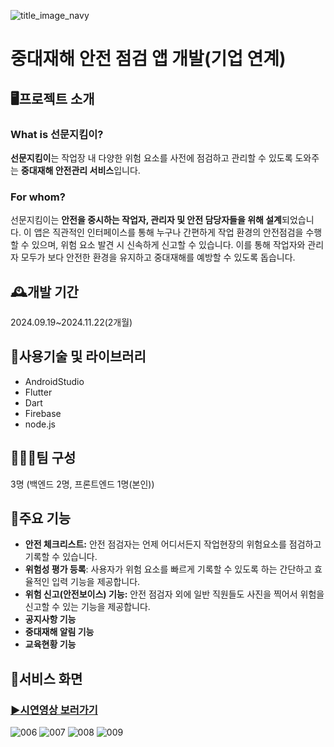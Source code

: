 ![title_image_navy](https://github.com/user-attachments/assets/d04dc5d7-89c2-4cc7-9a22-cea683b47aa6)
# 중대재해 안전 점검 앱 개발(기업 연계)

## 🖥️프로젝트 소개
### What is 선문지킴이?
**선문지킴이**는 작업장 내 다양한 위험 요소를 사전에 점검하고 관리할 수 있도록 도와주는 **중대재해 안전관리 서비스**입니다. 
### For whom?
선문지킴이는 **안전을 중시하는 작업자, 관리자 및 안전 담당자들을 위해 설계**되었습니다. 이 앱은 직관적인 인터페이스를 통해 누구나 간편하게 작업 환경의 안전점검을 수행할 수 있으며, 위험 요소 발견 시 신속하게 신고할 수 있습니다. 이를 통해 작업자와 관리자 모두가 보다 안전한 환경을 유지하고 중대재해를 예방할 수 있도록 돕습니다.

## 🕰️개발 기간
2024.09.19~2024.11.22(2개월)

## 🔧사용기술 및 라이브러리
- AndroidStudio
- Flutter
- Dart
- Firebase
- node.js

## 🧑‍🤝‍🧑팀 구성
3명 (백엔드 2명, 프론트엔드 1명(본인))

## 📌주요 기능
- **안전 체크리스트:** 안전 점검자는 언제 어디서든지 작업현장의 위험요소를 점검하고 기록할 수 있습니다.
- **위험성 평가 등록**: 사용자가 위험 요소를 빠르게 기록할 수 있도록 하는 간단하고 효율적인 입력 기능을 제공합니다.
- **위험 신고(안전보이스) 기능:**  안전 점검자 외에 일반 직원들도 사진을 찍어서 위험을 신고할 수 있는 기능을 제공합니다.
- **공지사항 기능**
- **중대재해 알림 기능**
- **교육현황 기능**

## 👀서비스 화면
### [▶️시연영상 보러가기]([https://youtu.be/vL94zDDHHLc?si=QVz0cCD0PNcH9gpa](https://youtu.be/98KPh1BV_ns?si=rEpbQVgXxrYwW0IV))
![006](https://github.com/user-attachments/assets/adb592a1-9251-42de-8dc3-f593d866b6b1)
![007](https://github.com/user-attachments/assets/5d909bd8-a2db-4c02-86a1-3127e2893919)
![008](https://github.com/user-attachments/assets/2e16347f-4355-49c5-9e34-ecee4ec484ff)
![009](https://github.com/user-attachments/assets/146f9097-c2a3-4789-903f-cd476dedd247)
